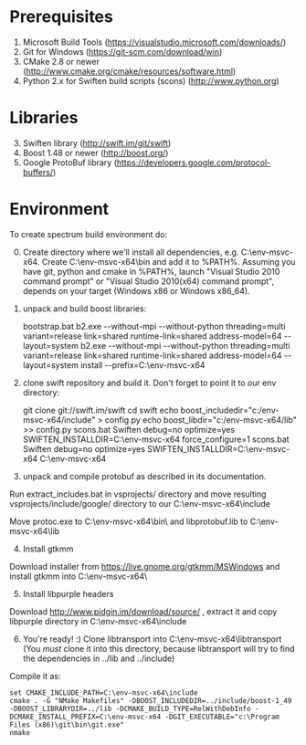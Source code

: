 Prerequisites
=============

1. Microsoft Build Tools (https://visualstudio.microsoft.com/downloads/)
2. Git for Windows (https://git-scm.com/download/win)
3. CMake 2.8 or newer (http://www.cmake.org/cmake/resources/software.html)
4. Python 2.x for Swiften build scripts (scons) (http://www.python.org)

Libraries
=========
3. Swiften library (http://swift.im/git/swift)
4. Boost 1.48 or newer (http://boost.org/)
5. Google ProtoBuf library (https://developers.google.com/protocol-buffers/)


Environment
===========

To create spectrum build environment do:

0. Create directory where we'll install all dependencies, e.g. C:\env-msvc-x64.
Create C:\env-msvc-x64\bin and add it to %PATH%.
Assuming you have git, python and cmake in %PATH%, 
launch "Visual Studio 2010 command prompt" or
"Visual Studio 2010(x64) command prompt", depends on your target (Windows x86 or Windows x86_64).
1. unpack and build boost libraries:

	bootstrap.bat
	b2.exe --without-mpi --without-python threading=multi variant=release link=shared runtime-link=shared address-model=64 --layout=system
	b2.exe --without-mpi --without-python threading=multi variant=release link=shared runtime-link=shared address-model=64 --layout=system install --prefix=C:\env-msvc-x64

2. clone swift repository and build it. Don't forget to point it to our env directory:

	git clone git://swift.im/swift
	cd swift
	echo boost_includedir="c:/env-msvc-x64/include" > config.py
	echo boost_libdir="c:/env-msvc-x64/lib" >> config.py 
	scons.bat Swiften debug=no optimize=yes SWIFTEN_INSTALLDIR=C:\env-msvc-x64 force_configure=1
	scons.bat Swiften debug=no optimize=yes SWIFTEN_INSTALLDIR=C:\env-msvc-x64 C:\env-msvc-x64

3. unpack and compile protobuf as described in its documentation. 

Run extract_includes.bat in vsprojects/ directory and move resulting vsprojects/include/google/ directory to our C:\env-msvc-x64\include

Move protoc.exe to C:\env-msvc-x64\bin\ and libprotobuf.lib to C:\env-msvc-x64\lib

4. Install gtkmm

Download installer from https://live.gnome.org/gtkmm/MSWindows and install gtkmm into C:\env-msvc-x64\

5. Install libpurple headers

Download http://www.pidgin.im/download/source/ , extract it and copy libpurple directory in C:\env-msvc-x64\include

6. You're ready! :) Clone libtransport into C:\env-msvc-x64\libtransport (You *must* clone it into this directory, because libtransport will try to find the dependencies in ../lib and ../include)

Compile it as:

	set CMAKE_INCLUDE_PATH=C:\env-msvc-x64\include
	cmake . -G "NMake Makefiles" -DBOOST_INCLUDEDIR=../include/boost-1_49 -DBOOST_LIBRARYDIR=../lib -DCMAKE_BUILD_TYPE=RelWithDebInfo -DCMAKE_INSTALL_PREFIX=C:\env-msvc-x64 -DGIT_EXECUTABLE="c:\Program Files (x86)\git\bin\git.exe"
	nmake
